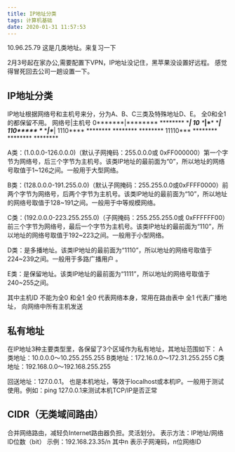 ```yaml
---
title: IP地址分类
tags: 计算机基础
date: 2020-01-31 11:57:53
---
```

10.96.25.79 这是几类地址。来复习一下
 <!-- more -->
2月3号起在家办公,需要配置下VPN，IP地址没记住，黑苹果没设置好远程。
感觉得冒死回去公司一趟设置一下。
## IP地址分类
IP地址根据网络号和主机号来分，分为A、B、C三类及特殊地址D、E。    全0和全1的都保留不用。
网络号|主机号
0*******|\******** \******** \********|
10****** \********|\******** \********|
110***** \******** \********|\********|
1110**** \******** \******** \********
11110*** \******** \******** \********

A类：(1.0.0.0-126.0.0.0)（默认子网掩码：255.0.0.0或 0xFF000000）第一个字节为网络号，后三个字节为主机号。该类IP地址的最前面为“0”，所以地址的网络号取值于1~126之间。一般用于大型网络。

B类：(128.0.0.0-191.255.0.0)（默认子网掩码：255.255.0.0或0xFFFF0000）前两个字节为网络号，后两个字节为主机号。该类IP地址的最前面为“10”，所以地址的网络号取值于128~191之间。一般用于中等规模网络。

C类：(192.0.0.0-223.255.255.0)（子网掩码：255.255.255.0或 0xFFFFFF00）前三个字节为网络号，最后一个字节为主机号。该类IP地址的最前面为“110”，所以地址的网络号取值于192~223之间。一般用于小型网络。

D类：是多播地址。该类IP地址的最前面为“1110”，所以地址的网络号取值于224~239之间。一般用于多路广播用户  。

E类：是保留地址。该类IP地址的最前面为“1111”，所以地址的网络号取值于240~255之间。

其中主机ID 不能为全0 和全1
全0 代表网络本身，常用在路由表中
全1 代表广播地址， 向网络中所有主机发送

## 私有地址
在IP地址3种主要类型里，各保留了3个区域作为私有地址，其地址范围如下： 
A类地址：10.0.0.0～10.255.255.255 
B类地址：172.16.0.0～172.31.255.255 
C类地址：192.168.0.0～192.168.255.255

回送地址：127.0.0.1。 也是本机地址，等效于localhost或本机IP。一般用于测试使用。例如：ping 127.0.0.1来测试本机TCP/IP是否正常

## CIDR（无类域间路由）
合并网络路由，减轻负Internet路由器负担。灵活划分。
表示方法：IP地址/网络ID位数（bit）
示例：192.168.23.35/n 其中n 表示子网淹码，n位网络ID
